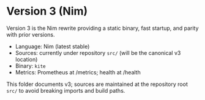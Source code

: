 # Version 3 (Nim)

Version 3 is the Nim rewrite providing a static binary, fast startup, and parity with prior versions.

- Language: Nim (latest stable)
- Sources: currently under repository `src/` (will be the canonical v3 location)
- Binary: `kite`
- Metrics: Prometheus at /metrics; health at /health

This folder documents v3; sources are maintained at the repository root `src/` to avoid breaking imports and build paths.
